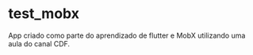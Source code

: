 # test_mobx

App criado como parte do aprendizado de flutter e MobX utilizando uma aula do canal CDF.
